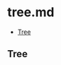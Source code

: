 # tree.md

<!-- START doctoc generated TOC please keep comment here to allow auto update -->
<!-- DON'T EDIT THIS SECTION, INSTEAD RE-RUN doctoc TO UPDATE -->

- [Tree](#tree)

<!-- END doctoc generated TOC please keep comment here to allow auto update -->

## Tree
